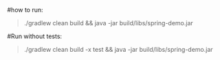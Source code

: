 #how to run:
> ./gradlew clean build && java -jar build/libs/spring-demo.jar

#Run without tests:
> ./gradlew clean build -x test && java -jar build/libs/spring-demo.jar


